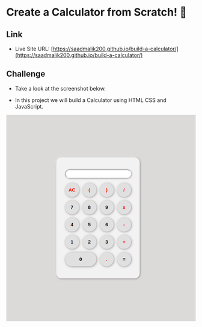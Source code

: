 # Create a Calculator from Scratch! 👋

## Link

- Live Site URL: [https://saadmalik200.github.io/build-a-calculator/](https://saadmalik200.github.io/build-a-calculator/)

## Challenge

- Take a look at the screenshot below.

- In this project we will build a Calculator using HTML CSS and JavaScript.

![Desktop Image](./calculator.png)
